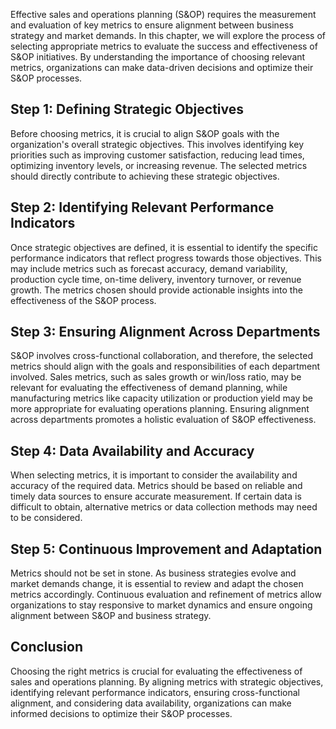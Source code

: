 
Effective sales and operations planning (S&OP) requires the measurement and evaluation of key metrics to ensure alignment between business strategy and market demands. In this chapter, we will explore the process of selecting appropriate metrics to evaluate the success and effectiveness of S&OP initiatives. By understanding the importance of choosing relevant metrics, organizations can make data-driven decisions and optimize their S&OP processes.

## Step 1: Defining Strategic Objectives

Before choosing metrics, it is crucial to align S&OP goals with the organization's overall strategic objectives. This involves identifying key priorities such as improving customer satisfaction, reducing lead times, optimizing inventory levels, or increasing revenue. The selected metrics should directly contribute to achieving these strategic objectives.

## Step 2: Identifying Relevant Performance Indicators

Once strategic objectives are defined, it is essential to identify the specific performance indicators that reflect progress towards those objectives. This may include metrics such as forecast accuracy, demand variability, production cycle time, on-time delivery, inventory turnover, or revenue growth. The metrics chosen should provide actionable insights into the effectiveness of the S&OP process.

## Step 3: Ensuring Alignment Across Departments

S&OP involves cross-functional collaboration, and therefore, the selected metrics should align with the goals and responsibilities of each department involved. Sales metrics, such as sales growth or win/loss ratio, may be relevant for evaluating the effectiveness of demand planning, while manufacturing metrics like capacity utilization or production yield may be more appropriate for evaluating operations planning. Ensuring alignment across departments promotes a holistic evaluation of S&OP effectiveness.

## Step 4: Data Availability and Accuracy

When selecting metrics, it is important to consider the availability and accuracy of the required data. Metrics should be based on reliable and timely data sources to ensure accurate measurement. If certain data is difficult to obtain, alternative metrics or data collection methods may need to be considered.

## Step 5: Continuous Improvement and Adaptation

Metrics should not be set in stone. As business strategies evolve and market demands change, it is essential to review and adapt the chosen metrics accordingly. Continuous evaluation and refinement of metrics allow organizations to stay responsive to market dynamics and ensure ongoing alignment between S&OP and business strategy.

## Conclusion

Choosing the right metrics is crucial for evaluating the effectiveness of sales and operations planning. By aligning metrics with strategic objectives, identifying relevant performance indicators, ensuring cross-functional alignment, and considering data availability, organizations can make informed decisions to optimize their S&OP processes.
